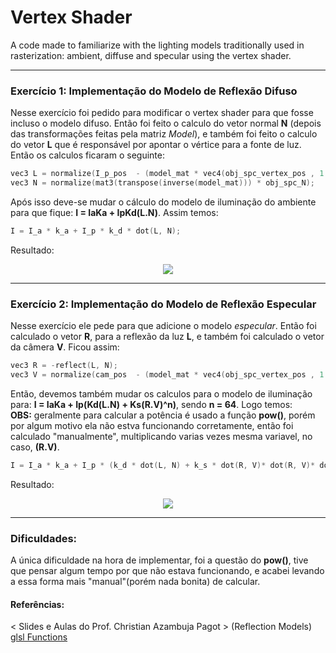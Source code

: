 # Vertex Shader
A code made to familiarize with the lighting models traditionally used in rasterization: ambient, diffuse and specular using the vertex shader.

---

### Exercício 1: Implementação do Modelo de Reflexão Difuso

Nesse exercício foi pedido para modificar o vertex shader para que fosse incluso o modelo difuso. Então foi feito o calculo do vetor normal **N** (depois das transformações feitas pela matriz *Model*), e também foi feito o calculo do vetor **L** que é responsável por apontar o vértice para a fonte de luz. Então os calculos ficaram o seguinte:

```C
vec3 L = normalize(I_p_pos  - (model_mat * vec4(obj_spc_vertex_pos , 1.0)).xyz);
vec3 N = normalize(mat3(transpose(inverse(model_mat))) * obj_spc_N);
```

Após isso deve-se mudar o cálculo do modelo de iluminação do ambiente para que fique: **I = IaKa + IpKd(L.N)**. Assim temos:

```C
I = I_a * k_a + I_p * k_d * dot(L, N);
```

Resultado:

<p align="center">
  <img src="https://imgur.com/odcFho7.png?1">
</p>

---

### Exercício 2: Implementação do Modelo de Reflexão Especular

Nesse exercício ele pede para que adicione o modelo *especular*. Então foi calculado o vetor **R**, para a reflexão da luz **L**, e também foi calculado o vetor da câmera **V**. Ficou assim:

```C
vec3 R = -reflect(L, N);
vec3 V = normalize(cam_pos  - (model_mat * vec4(obj_spc_vertex_pos , 1.0)).xyz);
```

Então, devemos também mudar os calculos para o modelo de iluminação para: **I = IaKa + Ip(Kd(L.N) + Ks(R.V)^n)**, sendo **n = 64**. Logo temos: </br>
**OBS:** geralmente para calcular a potência é usado a função **pow()**, porém por algum motivo ela não estva funcionando corretamente, então foi calculado "manualmente", multiplicando varias vezes mesma variavel, no caso, **(R.V)**.

```C
I = I_a * k_a + I_p * (k_d * dot(L, N) + k_s * dot(R, V)* dot(R, V)* dot(R, V)* dot(R, V)* dot(R, V)*dot(R, V)* dot(R, V)* dot(R, V)* dot(R, V)* dot(R, V)* dot(R, V)* dot(R, V)* dot(R, V)* dot(R, V)* dot(R, V)*dot(R, V)* dot(R, V)* dot(R, V)* dot(R, V)* dot(R, V)* dot(R, V)* dot(R, V)* dot(R, V)* dot(R, V)* dot(R, V)*dot(R, V)* dot(R, V)* dot(R, V)* dot(R, V)* dot(R, V)* dot(R, V)* dot(R, V)* dot(R, V)* dot(R, V)* dot(R, V)*dot(R, V)* dot(R, V)* dot(R, V)* dot(R, V)* dot(R, V)* dot(R, V)* dot(R, V)* dot(R, V)* dot(R, V)* dot(R, V)*dot(R, V)* dot(R, V)* dot(R, V)* dot(R, V)* dot(R, V)* dot(R, V)* dot(R, V)* dot(R, V)* dot(R, V)* dot(R, V)*dot(R, V)* dot(R, V)* dot(R, V)* dot(R, V)* dot(R, V)* dot(R, V)* dot(R, V)* dot(R, V));
```

Resultado:

<p align="center">
  <img src="https://imgur.com/9V5Rcm1.png?1">
</p>

---

### Dificuldades: 

A única dificuldade na hora de implementar, foi a questão do **pow()**, tive que pensar algum tempo por que não estava funcionando, e acabei levando a essa forma mais "manual"(porém nada bonita) de calcular.

#### Referências:

< Slides e Aulas do Prof. Christian Azambuja Pagot > (Reflection Models) </br>
<a href="https://www.shaderific.com/glsl-functions"> glsl Functions </a> </br>





